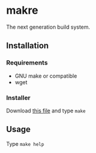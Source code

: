 # makre
The next generation build system.
## Installation
### Requirements
- GNU make or compatible
- wget
### Installer
Download [this file](https://github.com/nift4/makre/raw/master/Makefile) and type `make`
## Usage
Type `make help`
